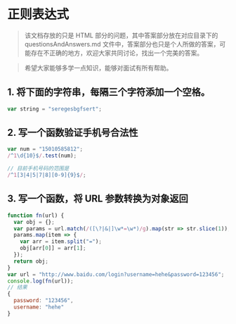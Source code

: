 # 正则表达式

> 该文档存放的只是 HTML 部分的问题，其中答案部分放在对应目录下的 questionsAndAnswers.md 文件中，答案部分也只是个人所做的答案，可能存在不正确的地方，欢迎大家共同讨论，找出一个完美的答案。

> 希望大家能够多学一点知识，能够对面试有所有帮助。

## 1. 将下面的字符串，每隔三个字符添加一个空格。

```js
var string = "seregesbgfsert";
```

## 2. 写一个函数验证手机号合法性

```js
var num = "15010585812";
/^1\d{10}$/.test(num);

// 目前手机号码的范围是
/^1[3|4|5|7|8][0-9]{9}$/;
```

## 3. 写一个函数，将 URL 参数转换为对象返回

```js
function fn(url) {
  var obj = {};
  var params = url.match(/([\?|&|]\w*=\w*)/g).map(str => str.slice(1));
  params.map(item => {
    var arr = item.split("=");
    obj[arr[0]] = arr[1];
  });
  return obj;
}
var url = "http://www.baidu.com/login?username=hehe&password=123456";
console.log(fn(url));
// 结果
{
  password: "123456",
  username: "hehe"
}
```
